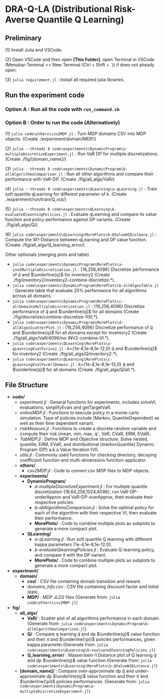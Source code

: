 # DRA-Q-LA (Distributional Risk-Averse Quantile Q Learning) 

## Preliminary

(1) Install Julia and VSCode.

(2) Open VSCode and then open **[This Folder]**, open Terminal in VSCode (Menubar-Terminal >> New Terminal (Ctrl + Shift + `)) if does not already open.

(3) ```julia requirement.jl``` :  Install all required julia libraries.


## Run the experiment code

### Option A : Run all the code with ```run_command.sh```

### Option B : Order to run the code (Alternatively)
(1) ```julia code\others\csv2MDP.jl``` : Turn MDP domains CSV into MDP objects. (Create ./experiment/domain/MDP/)

(2) ```julia --threads 8 code\experiments\DynamicProgram\a-multipleDiscretizeExperiment.jl``` :
Run VaR DP for multiple discretizations. (Create ./fig/[domain_name]/)

(3) ```julia --threads 8 code\experiments\DynamicProgram\b-allAlgorithmsComparison.jl``` :
Run all other algorithms and compare their performance with VaR-DP. (Create ./fig/all_algs/VaR/)

(4) ```julia --threads 8 code\experiments\QLearning\a-qLearning.jl``` :
Train soft quantile qLearning for different parameter of k. (Create ./experiment/run/train/Q_out/)

(5) ```julia --threads 8 code\experiments\QLearning\b-evaluateQlearningPolicies.jl``` :
Evaluate qLearning and compare its value function and policy performance against DP variants. (Create ./fig/all_algs/Q/)

(6) ```julia code\experiments\QLearning\MorePlots\b-QValueW1Distance.jl``` :
Compute the W1-Distance between qLearning and DP value function. (Create ./fig/all_algs/Q_learning_error/)

Other optionals (merging plots and table)
- ```julia code\experiments\DynamicProgram\MorePlots\a-inv2MultipleDiscretization.jl``` : {16,256,4096} Discretize performance of $\bar{q}$ and $\underline{q}$ for inventory2 (Create ./fig/inventory2/inventory2-combine-discretize.*).
- ```julia code\experiments\DynamicProgram\MorePlots\b-allAlgosTable.jl``` : Generate table that evaluate 25% performance for all algorithms across all domains.
- ```julia code\experiments\DynamicProgram\MorePlots\c-allDomainsMultipleDiscretization.jl``` : {16,256,4096} Discretize performance of $\bar{q}$ and $\underline{q}$ for all domains (Create ./fig/discretize/combine-discretize-100.*).
- ```julia code\experiments\DynamicProgram\MorePlots\d-allAlgosScatterPlot.jl``` : {16,256,4096} Discretize performance of $\bar{q}$ and $\underline{q}$ for all domains except for inventory2 (Create ./fig/all_algs/VaR/4096/no-INV2-combine-VI.*).
- ```julia code\experiments\QLearning\MorePlots\a-qLearningEvalForinv2.jl``` : k={1e-4,1e-8,1e-12,0} $\tilde{q}$ and $\underline{q}$ for inventory2 (Create ./fig/all_algs/Q/inventory2.*).
- ```julia code\experiments\QLearning\MorePlots\c-qLearningEvalForAllDomain.jl``` : k={1e-4,1e-8,1e-12,0} $\tilde{q}$ and $\underline{q}$ for all domains (Create ./fig/all_algs/Q/all.*).


## File Structure

- **code/**
    - *experiment.jl* : General functions for experiments, includes solveVI, evaluations, simplifyEvals and getTargetVaR.
    - *onlineMDP.jl* : Functions to execute policy in a monte carlo simulation. Type of policies include (Markov, QuantileDependent) as well as their time dependent variant.
    - *riskMeasure.jl* : Functions to create a discrete random variable and compute their risk (mean, min, max, q⁻, VaR, CVaR, ERM, EVaR).
    - *TabMDP.jl* : Define MDP and Objective structure. Solve nested, quantile, ERM, EVaR, and distributional (markovQuantile) Dynamic Program (DP) a.k.a Value Iteration (VI).
    - *utils.jl* : Commonly used functions for checking directory, decaying coefficient function and multi-dimensions function-applicator.
    - **others/**
        - *csv2MDP.jl* : Code to convert csv MDP files to MDP objects.
    - **experiments/**
        - **DynamicProgram/**
            - *a-multipleDiscretizeExperiment.jl* : For multiple quantile discretization {16,64,256,1024,4096}, run VaR-DP-underApprox and VaR-DP-overApprox, then evaluate their respective policies.
            - *b-allAlgorithmsComparison.jl* : Solve the optimal policy for each of the algorithm with their respective VI, then evaluate their performance.
            - **MorePlots/** : Code to combine multiple plots as subplots to generate a more compact plot.
        - **QLearning/**
            - *a-qLearning.jl* : Run soft quantile Q learning with different kappa parameters {1e-4,1e-8,1e-12,0}.
            - *b-evaluateQlearningPolicies.jl* : Evaluate Q-learning policy, and compare it with the DP variant.
            - **MorePlots/** : Code to combine multiple plots as subplots to generate a more compact plot.
- **experiment/**
    - **domain/**
        - **csv/** : CSV file containing domain transition and reward.
        - *domains_info.csv* : CSV file containing discount factor and initial state.
        - **MDP/** : MDP JLD2 files (Generate from: ```julia code\others\csv2MDP.jl```)
- **fig/**  
    - **all_algs/**
        - **VaR/** : Scatter plot of all algorithms performance in each domain. (Generate from: ```julia code\experiments\DynamicProgram\b-allAlgorithmsComparison.jl```)
        - **Q/** : Compare q learning $\tilde{q}$ and dp $\underline{q}$ value function and their $\tilde{\pi}$ and $\underline{\pi}$ policies performances, given kappa parameter.(Generate from: ```julia code\experiments\QLearning\b-evaluateQlearningPolicies.jl```)
        - **Q_learning_error/** : Wasserstein-1 Distance plot of Q learning $\tilde{q}$ and dp $\underline{q}$ value function.(Generate from: ```julia code\experiments\QLearning\MorePlots\b-QValueW1Distance.jl```)
    - **[domain_name]/** : Compare over-approximate dp $\bar{q}$ and under-approximate dp $\underline{q}$ value function and their $\bar{\pi}$ and $\underline{\pi}$ policies performances. (Generate from: ```julia code\experiments\DynamicProgram\a-multipleDiscretizeExperiment.jl```)